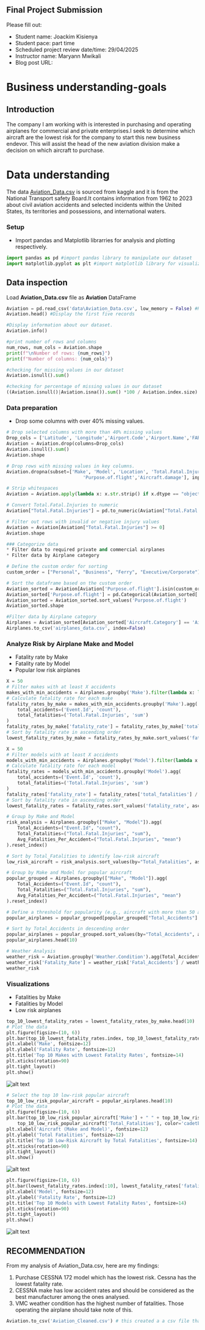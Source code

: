 ## Final Project Submission

Please fill out:
* Student name: Joackim Kisienya
* Student pace: part time 
* Scheduled project review date/time: 29/04/2025
* Instructor name: Maryann Mwikali
* Blog post URL:


# Business understanding-goals
## Introduction
The company I am working with is interested in purchasing and operating airplanes for commercial and private enterprises.I seek  to determine which aircraft are the lowest risk for the company to start this new business endevor. This will assist the head of the new aviation division make a decision on which aircraft to purchase.

# Data understanding
The data [Aviation_Data.csv](https://www.kaggle.com/datasets/khsamaha/aviation-accident-database-synopses) is sourced from kaggle and it is from the National Transport safety Board.It contains information from 1962 to 2023 about civil aviation accidents and selected incidents within the United States, its territories and possessions, and international waters.

### Setup
* Import pandas and Matplotlib librarries for analysis and plotting respectively.
```python
import pandas as pd #import pandas library to manipulate our dataset
import matplotlib.pyplot as plt #import matplotlib library for visualizations
```
## Data inspection
Load **Aviation_Data.csv** file as **Aviation** DataFrame
```python
Aviation = pd.read_csv('data\Aviation_Data.csv', low_memory = False) #Reading Aviation_Data.csv into a DataFrame 
Aviation.head() #Display the first five records
```
```python
#Display information about our dataset.
Aviation.info()
```
```python
#print number of rows and columns
num_rows, num_cols = Aviation.shape
print(f"\nNumber of rows: {num_rows}")
print(f"Number of columns: {num_cols}")
```
```python
#checking for missing values in our dataset
Aviation.isnull().sum()
```
```python
#checking for percentage of missing values in our dataset
((Aviation.isnull()|Aviation.isna()).sum() *100 / Aviation.index.size).round(2)
```
### Data preparation
* Drop some columns with over 40% missing values.

```python
# Drop selected columns with more than 40% missing values
Drop_cols = ['Latitude', 'Longitude','Airport.Code','Airport.Name','FAR.Description', 'Schedule', 'Air.carrier']
Aviation = Aviation.drop(columns=Drop_cols)
Aviation.isnull().sum()
Aviation.shape
```
```python
# Drop rows with missing values in key columns.
Aviation.dropna(subset=['Make', 'Model', 'Location', 'Total.Fatal.Injuries', 'Aircraft.Category','Weather.Condition',
                            'Purpose.of.flight','Aircraft.damage'], inplace=True)
```
```python
# Strip whitespaces
Aviation = Aviation.apply(lambda x: x.str.strip() if x.dtype == "object" else x)
```
```python
# Convert Total.Fatal.Injuries to numeric
Aviation["Total.Fatal.Injuries"] = pd.to_numeric(Aviation["Total.Fatal.Injuries"], errors="coerce")
```
```python
# Filter out rows with invalid or negative injury values
Aviation = Aviation[Aviation["Total.Fatal.Injuries"] >= 0]
Aviation.shape
```
```python
### Categorize data
* Filter data to required private and commercial airplanes
* Filter data by Airplane category
```
```python
# Define the custom order for sorting
custom_order = ["Personal", "Business", "Ferry", "Executive/Corporate"]
```
```python
# Sort the dataframe based on the custom order
Aviation_sorted = Aviation[Aviation['Purpose.of.flight'].isin(custom_order)].copy()
Aviation_sorted['Purpose.of.flight'] = pd.Categorical(Aviation_sorted['Purpose.of.flight'], categories=custom_order, ordered=True)
Aviation_sorted = Aviation_sorted.sort_values('Purpose.of.flight')
Aviation_sorted.shape
```
```python
#Filter data by Airplane category
Airplanes = Aviation_sorted[Aviation_sorted['Aircraft.Category'] == 'Airplane']
Airplanes.to_csv('airplanes_data.csv', index=False)
```
### Analyze Risk by Airplane Make and Model
* Fatality rate by Make
* Fatality rate by Model
* Popular low risk airplanes

```python
X = 50
# Filter makes with at least X accidents
makes_with_min_accidents = Airplanes.groupby('Make').filter(lambda x: len(x) >= X)
# Calculate fatality rate for each make
fatality_rates_by_make = makes_with_min_accidents.groupby('Make').agg(
    total_accidents=('Event.Id', 'count'),
    total_fatalities=('Total.Fatal.Injuries', 'sum')
)
fatality_rates_by_make['fatality_rate'] = fatality_rates_by_make['total_fatalities'] / fatality_rates_by_make['total_accidents']
# Sort by fatality rate in ascending order
lowest_fatality_rates_by_make = fatality_rates_by_make.sort_values('fatality_rate', ascending=True)
```
```python
X = 50
# Filter models with at least X accidents
models_with_min_accidents = Airplanes.groupby('Model').filter(lambda x: len(x) >= X)
# Calculate fatality rate for each model
fatality_rates = models_with_min_accidents.groupby('Model').agg(
    total_accidents=('Event.Id', 'count'),
    total_fatalities=('Total.Fatal.Injuries', 'sum')
)
fatality_rates['fatality_rate'] = fatality_rates['total_fatalities'] / fatality_rates['total_accidents']
# Sort by fatality rate in ascending order
lowest_fatality_rates = fatality_rates.sort_values('fatality_rate', ascending=True)
```
```python
# Group by Make and Model
risk_analysis = Airplanes.groupby(["Make", "Model"]).agg(
    Total_Accidents=("Event.Id", "count"),
    Total_Fatalities=("Total.Fatal.Injuries", "sum"),
    Avg_Fatalities_Per_Accident=("Total.Fatal.Injuries", "mean")
).reset_index()
```
```python
# Sort by Total_Fatalities to identify low-risk aircraft
low_risk_aircraft = risk_analysis.sort_values(by="Total_Fatalities", ascending=True)
```
```python
# Group by Make and Model for popular aircraft
popular_grouped = Airplanes.groupby(["Make", "Model"]).agg(
    Total_Accidents=("Event.Id", "count"),
    Total_Fatalities=("Total.Fatal.Injuries", "sum"),
    Avg_Fatalities_Per_Accident=("Total.Fatal.Injuries", "mean")
).reset_index()
```
```python
# Define a threshold for popularity (e.g., aircraft with more than 50 accidents)
popular_airplanes = popular_grouped[popular_grouped["Total_Accidents"] > 50]
```
```python
# Sort by Total_Accidents in descending order
popular_airplanes = popular_grouped.sort_values(by="Total_Accidents", ascending=False)
popular_airplanes.head(10)
```
```python
# Weather Analysis
weather_risk = Aviation.groupby('Weather.Condition').agg(Total_Accidents=('Event.Date', 'count'),Fatal_Accidents=('Total.Fatal.Injuries', lambda x: (x > 0).sum())).reset_index()
weather_risk['Fatality_Rate'] = weather_risk['Fatal_Accidents'] / weather_risk['Total_Accidents']
weather_risk
```

### Visualizations
* Fatalities by Make
* Fatalities by Model
* Low risk airplanes

```python
top_10_lowest_fatality_rates = lowest_fatality_rates_by_make.head(10)
# Plot the data
plt.figure(figsize=(10, 6))
plt.bar(top_10_lowest_fatality_rates.index, top_10_lowest_fatality_rates['fatality_rate'], color='indigo')
plt.xlabel('Make', fontsize=12)
plt.ylabel('Fatality Rate', fontsize=12)
plt.title('Top 10 Makes with Lowest Fatality Rates', fontsize=14)
plt.xticks(rotation=90)
plt.tight_layout()
plt.show()
```






![alt text](image.png)







```python
# Select the top 10 low-risk popular aircraft 
top_10_low_risk_popular_aircraft = popular_airplanes.head(10)
# Plot the data
plt.figure(figsize=(10, 6))
plt.bar(top_10_low_risk_popular_aircraft['Make'] + " " + top_10_low_risk_popular_aircraft['Model'], 
    top_10_low_risk_popular_aircraft['Total_Fatalities'], color='cadetblue')
plt.xlabel('Aircraft (Make and Model)', fontsize=12)
plt.ylabel('Total Fatalities', fontsize=12)
plt.title('Top 10 Low-Risk Aircraft by Total Fatalities', fontsize=14)
plt.xticks(rotation=90)
plt.tight_layout()
plt.show()
```




![alt text](image-1.png)







```python
plt.figure(figsize=(10, 6))
plt.bar(lowest_fatality_rates.index[:10], lowest_fatality_rates['fatality_rate'][:10], color='blue')
plt.xlabel('Model', fontsize=12)
plt.ylabel('Fatality Rate', fontsize=12)
plt.title('Top 10 Models with Lowest Fatality Rates', fontsize=14)
plt.xticks(rotation=90)
plt.tight_layout()
plt.show()
```


![alt text](image-2.png)





## RECOMMENDATION
From my analysis of Aviation_Data.csv, here are my findings:
1. Purchase CESSNA 172 model which has the lowest risk. Cessna has the lowest fatality rate.
2. CESSNA make has low accident rates and should be considered as the best manufacturer among the ones analysed.
3. VMC weather condition has the highest number of fatalities. Those operating the airplane should take note of this.

```python
Aviation.to_csv('Aviation_Cleaned.csv') # this created a a csv file that can be further explored on Tableau.
```